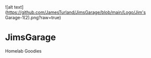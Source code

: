 ![alt text](https://github.com/JamesTurland/JimsGarage/blob/main/Logo/Jim's Garage-1(2).png?raw=true)

# JimsGarage
Homelab Goodies
